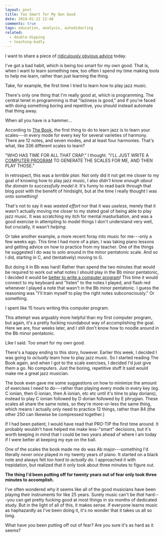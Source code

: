 ```yaml
---
layout: post
title: Too Smart for My Own Good
date: 2019-01-22 12:48
comments: true
tags: education, analysis, autodidacting
related:
  - double-dipping
  - teaching-badly
---
```


I want to share a piece of [ridiculously obvious advice][obvious] today.

[obvious]: http://mindingourway.com/obvious-advice/

I've got a bad habit, which is being too smart for my own good. That is, when I
want to learn something new, too often I spend my time making tools to help me
learn, rather than just learning the thing.

Take, for example, the first time I tried to learn how to play jazz music.

There's only one thing that I'm really good at, which is programming. The
central tenet in programming is that "laziness is good," and if you're faced
with doing something boring and repetitive, you should instead automate that
thing away.

When all you have is a hammer...

According to [The Book][jazz-theory], the first thing to do to learn jazz is to
learn your scales---in every mode for every key for several varieties of
harmony. There are 12 notes, and seven modes, and at least four harmonies.
That's what, like 336 different scales to learn?

[jazz-theory]: https://www.shermusic.com/1883217040.php

"WHO HAS TIME FOR ALL THAT CRAP," I thought. "I'LL JUST WRITE A [COMPUTER
PROGRAM][modeling-music] TO GENERATE THE SCALES FOR ME, AND THEN PLAY THOSE."

[modeling-music]: http://reasonablypolymorphic.com/blog/modeling-music/

In retrospect, this was a *terrible plan.* Not only did it not get me closer to
my goal of knowing how to play jazz music, I also *didn't know enough about the
domain to successfully model it.* It's funny to read back through that blog post
with the benefit of hindsight, but at the time I really thought I was onto
something!

That's not to say it was *wasted effort* nor that it was *useless*, merely that
it wasn't actually moving me closer to my stated goal of being able to play jazz
music. It was scratching my itch for mental masturbation, and was a good
exercise in attempting to model things I don't understand very well, but
crucially, it wasn't *helping.*

Or take another example, a more recent foray into music for me---only a few
weeks ago. This time I had more of a plan; I was taking piano lessons and
getting advice on how to practice from my teacher. One of the things he
suggested I do was to solo around in the minor pentatonic scale. And so I did,
starting in C, and (tentatively) moving to G.

But doing it in Bb was hard! Rather than spend the two minutes that would be
required to work out what notes I should play in the Bb minor pentatonic, I
decided it would be [better to write a computer program][midi]! This time it
would connect to my keyboard and "listen" to the notes I played, and flash red
whenever I played a note that wasn't in the Bb minor pentatonic. I guess the
reasoning was "I'll train myself to play the right notes subconsciously." Or
something.

[midi]: https://github.com/isovector/haskell-realtime-midi

I spent like 15 hours writing this computer program.

This attempt was arguably more helpful than my first computer program, but
again, it's a pretty fucking roundabout way of accomplishing the goal. Here we
are, four weeks later, and I still don't know how to noodle around in the Bb
minor pentatonic.

Like I said. Too smart for my own good.

There's a happy ending to this story, however. Earlier this week, I decided I
was going to *actually* learn how to play jazz music. So I started reading The
Book again, and when I got to the scale exercises, I decided I'd just give them
a go. No computers. Just the boring, repetitive stuff it said would make me a
great jazz musician.

The book even gave me some suggestions on how to minimize the amount of
exercises I need to do---rather than playing every mode in every key (eg. C
ionian, then G ionian, then A ionian, etc etc until it's time to play dorians),
instead to play C ionian followed by D dorian followed by E phrygian. These
scales all share the same notes, so they're more-or-less the same thing, which
means I actually only need to practice 12 things, rather than 84 (the other 250
can likewise be compressed together.)

If I had been patient, I would have read that PRO-TIP the first time around. It
probably wouldn't have helped me make less-"smart" decisions, but it's worth
keeping in mind that I could be two years ahead of where I am today if I were
better at keeping my eye on the ball.

One of the scales the book made me do was Ab major---something I'd literally
*never once* played in my twenty years of piano. It started on a black note and
always felt *too hard to actually do.* I approached it with trepidation, but
realized that it only took about three minutes to figure out.

**The thing I'd been putting off for twenty years out of fear only took three
minutes to accomplish.**

I've often wondered why it seems like all of the good musicians have been
playing their instruments for like 25 years. Surely music can't be *that*
hard---you can get pretty fucking good at most things in six months of dedicated
study. But in the light of all of this, it makes sense. If everyone learns music
as haphazardly as I've been doing it, it's no wonder that it takes us all so
long.

What have you been putting off out of fear? Are you sure it's as hard as it
seems?

